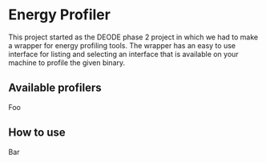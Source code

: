 # Energy Profiler

This project started as the DEODE phase 2 project in which we had to make a
wrapper for energy profiling tools.
The wrapper has an easy to use interface for listing and selecting an interface
that is available on your machine to profile the given binary.

## Available profilers

Foo

## How to use

Bar
